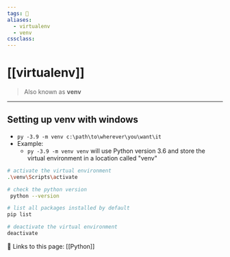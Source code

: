 ```yaml
---
tags: 💽
aliases: 
  - virtualenv
  - venv
cssclass:
---
```


# [[virtualenv]]

>Also known as **venv**
---

## Setting up venv with windows

- `py -3.9 -m venv c:\path\to\wherever\you\want\it` 
- Example:
	- `py -3.9 -m venv venv` will use Python version 3.6 and store the virtual environment in a location called "venv"

```bash
# activate the virtual environment 
.\venv\Scripts\activate

# check the python version
 python --version

# list all packages installed by default
pip list

# deactivate the virtual environment
deactivate
```


🔗 Links to this page:
[[Python]]